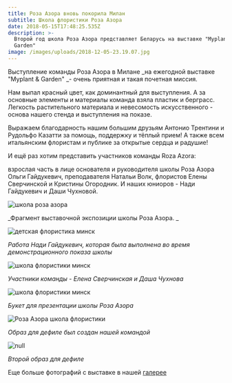 ```yaml
---
title: Роза Азора вновь покорила Милан
subtitle: Школа флористики Роза Азора
date: 2018-05-15T17:48:25.535Z
description: >-
  Второй год школа Роза Азора представляет Беларусь на выставке "Myplant &
  Garden" 
image: /images/uploads/2018-12-05-23.19.07.jpg
---
```

Выступление команды Роза Азора  в Милане _на ежегодной выставке "Myplant & Garden" _- очень приятная и такая почетная миссия. 

Нам выпал красный цвет, как доминантный для выступления. А за основные элементы и материалы команда взяла пластик и берграсс. Легкость растительного материала и невесомость искусственного - основа нашего стенда и выступления на показе.

Выражаем благодарность нашим большим друзьям Антонио Трентини и Рудольфо Казатти за помощь, поддержку и тёплый прием!  А также всем итальянским флористам и публике за открытые сердца и радушие!

И ещё раз хотим представить участников команды Roza Azora:

взрослая часть в лице основателя и руководителя школы Роза Азора Ольги Гайдукевич, преподавателя Натальи Волк, флористов Елены Сверчинской и Кристины Огородник. И наших юниоров - Нади Гайдукевич и Даши Чухновой.

![школа роза азора](/images/uploads/milan1.jpg)

_Фрагмент выставочной экспозиции школы Роза Азора. _

![детская флористика минск](/images/uploads/milan4.jpg)

_Работа Нади Гайдукевич, которая была выполнена во время демонстрационного показа школы_

![школа флористики минск](/images/uploads/milan5.jpg)

_Участники команды - Елена Сверчинская и Даша Чухнова_

![школа флористики минск](/images/uploads/milan15.jpg)

_Букет для презентации школы Роза Азора_

![Роза Азора школа флористики ](/images/uploads/milan12.jpg)

_Образ для дефиле был создан нашей командой_

![null](/images/uploads/milan16.jpg)

_Второй образ для дефиле_

Еще больше фотографий с выставке в нашей [галерее](http://www.beflorist.by/galery/%D0%B2%D1%8B%D1%81%D1%82%D0%B0%D0%B2%D0%BA%D0%B0-myplant-garden-2018/)
